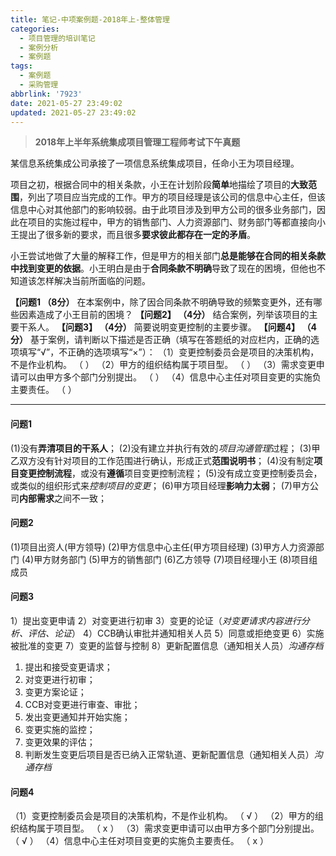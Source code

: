 ```yaml
---
title: 笔记-中项案例题-2018年上-整体管理
categories:
  - 项目管理的培训笔记
  - 案例分析
  - 案例题
tags:
  - 案例题
  - 采购管理
abbrlink: '7923'
date: 2021-05-27 23:49:02
updated: 2021-05-27 23:49:02
---
```


> **2018年上半年系统集成项目管理工程师考试下午真题**

某信息系统集成公司承接了一项信息系统集成项目，任命小王为项目经理。

项目之初，根据合同中的相关条款，小王在计划阶段**简单**地描绘了项目的**大致范围**，列出了项目应当完成的工作。甲方的项目经理是该公司的信息中心主任，但该信息中心对其他部门的影响较弱。由于此项目涉及到甲方公司的很多业务部门，因此在项目的实施过程中，甲方的销售部门、人力资源部门、财务部门等都直接向小王提出了很多新的要求，而且很多**要求彼此都存在一定的矛盾**。

小王尝试地做了大量的解释工作，但是甲方的相关部门**总是能够在合同的相关条款中找到变更的依据**。小王明白是由于**合同条款不明确**导致了现在的困境，但他也不知道该怎样解决当前所面临的问题。

**【问题1 （8分）**
在本案例中，除了因合同条款不明确导致的频繁变更外，还有哪些因素造成了小王目前的困境？
**【问题2】 （4分）**
结合案例，列举该项目的主要干系人。
**【问题3】 （4分）**
简要说明变更控制的主要步骤。
**【问题4】 （4分）**
基于案例，请判断以下描述是否正确（填写在答题纸的对应栏内，正确的选项填写“√”，不正确的选项填写“×”）：
（1）变更控制委员会是项目的决策机构，不是作业机构。      （  ）
（2）甲方的组织结构属于项目型。                                          （  ）
（3）需求变更申请可以由甲方多个部门分别提出。                 （  ）
（4）信息中心主任对项目变更的实施负主要责任。                 （  ）

<!-- more -->

---

#### 问题1

(1)没有**弄清项目的干系人**；
(2)没有建立并执行有效的*项目沟通管理*过程；
(3)甲乙双方没有针对项目的工作范围进行确认，形成正式**范围说明书**；
(4)没有制定**项目变更控制流程**，或没有**遵循**项目变更控制流程；
(5)没有成立变更控制委员会，或类似的组织形式来*控制项目的变更*；
(6)甲方项目经理**影响力太弱**；
(7)甲方公司**内部需求**之间不一致；

#### 问题2

(1)项目出资人(甲方领导)
(2)甲方信息中心主任(甲方项目经理)
(3)甲方人力资源部门
(4)甲方财务部门
(5)甲方的销售部门
(6)乙方领导
(7)项目经理小王
(8)项目组成员

#### 问题3

1）提出变更申请
2）对变更进行初审
3）变更的论证（*对变更请求内容进行分析、评估、论证*）
4）CCB确认审批并通知相关人员
5）同意或拒绝变更
6）实施被批准的变更
7）变更的监督与控制
8）更新配置信息（通知相关人员）*沟通存档*

1. 提出和接受变更请求；
2. 对变更进行初审；
3. 变更方案论证；
4. CCB对变更进行审查、审批；
5. 发出变更通知并开始实施；
6. 变更实施的监控；
7. 变更效果的评估；
8. 判断发生变更后项目是否已纳入正常轨道、更新配置信息（通知相关人员）*沟通存档*

#### 问题4

（1）变更控制委员会是项目的决策机构，不是作业机构。 （ √ ）
（2）甲方的组织结构属于项目型。 （ x ）
（3）需求变更申请可以由甲方多个部门分别提出。 （ √ ）
（4）信息中心主任对项目变更的实施负主要责任。 （ x ）
